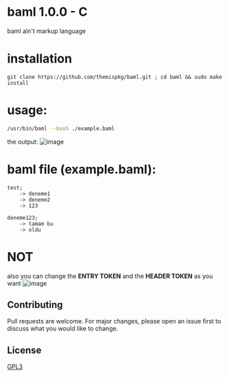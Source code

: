 # baml 1.0.0 - C
baml ain't markup language

# installation
```
git clone https://github.com/themispkg/baml.git ; cd baml && sudo make install
```

# usage:
```bash
/usr/bin/baml --bash ./example.baml
```
the output:
![image](https://user-images.githubusercontent.com/54551308/150812190-c880c5fa-9ba9-4b95-84d4-b7b19466d59a.png)

# baml file (example.baml):
```
test;
    -> deneme1
    -> deneme2
    -> 123

deneme123;
    -> tamam bu
    -> oldu
```

# NOT
also you can change the **ENTRY TOKEN** and the **HEADER TOKEN** as you want
![image](https://user-images.githubusercontent.com/54551308/150812543-44142918-a950-438c-b258-ff5458fdde6f.png)

## Contributing
Pull requests are welcome. For major changes, please open an issue first to discuss what you would like to change.

## License
[GPL3](https://choosealicense.com/licenses/gpl-3.0/)
